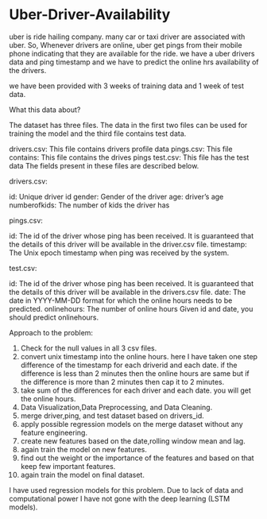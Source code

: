 # Uber-Driver-Availability

uber is ride hailing company. many car or taxi driver are associated with uber. So, Whenever drivers are online, uber get pings from their mobile phone indicating that they are available for the ride. we have a uber drivers data and ping timestamp and we have to predict the online hrs availability of the drivers.

we have been provided with 3 weeks of training data and 1 week of test data.

What this data about?

The dataset has three files. The data in the first two files can be used for training the model and the third file contains test data.

drivers.csv: This file contains drivers profile data
pings.csv: This file contains: This file contains the drives pings
test.csv: This file has the test data
The fields present in these files are described below.

drivers.csv:

id: Unique driver id
gender: Gender of the driver
age: driver’s age
numberofkids: The number of kids the driver has

pings.csv:

id: The id of the driver whose ping has been received. It is guaranteed that the details of this driver will be available in the driver.csv file.
timestamp: The Unix epoch timestamp when ping was received by the system.

test.csv:

id: The id of the driver whose ping has been received. It is guaranteed that the details of this driver will be available in the drivers.csv file.
date: The date in YYYY-MM-DD format for which the online hours needs to be predicted.
onlinehours: The number of online hours Given id and date, you should predict onlinehours.

Approach to the problem:
1) Check for the null values in all 3 csv files.
2) convert unix timestamp into the online hours. here I have taken one step difference of the timestamp for each driverid and each date. if the difference is less than 2 minutes then the online hours are same but if the difference is more than 2 minutes then cap it to 2 minutes.
3) take sum of the differences for each driver and each date. you will get the online hours.
4) Data Visualization,Data Preprocessing, and Data Cleaning.
5) merge driver,ping, and test dataset based on drivers_id.
6) apply possible regression models on the merge dataset without any feature engineering.
7) create new features based on the date,rolling window mean and lag.
8) again train the model on new features.
9) find out the weight or the importance of the features and based on that keep few important features.
10) again train the model on final dataset.

I have used regression models for this problem. Due to lack of data and computational power I have not gone with the deep learning (LSTM models).
